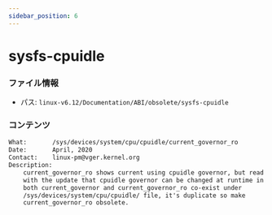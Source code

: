 ```yaml
---
sidebar_position: 6
---
```

# sysfs-cpuidle

### ファイル情報

- パス: `linux-v6.12/Documentation/ABI/obsolete/sysfs-cpuidle`

### コンテンツ

```txt
What:		/sys/devices/system/cpu/cpuidle/current_governor_ro
Date:		April, 2020
Contact:	linux-pm@vger.kernel.org
Description:
	current_governor_ro shows current using cpuidle governor, but read only.
	with the update that cpuidle governor can be changed at runtime in default,
	both current_governor and current_governor_ro co-exist under
	/sys/devices/system/cpu/cpuidle/ file, it's duplicate so make
	current_governor_ro obsolete.

```
